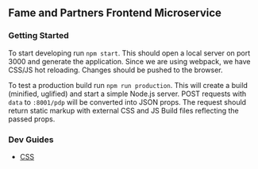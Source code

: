## Fame and Partners Frontend Microservice

### Getting Started
To start developing run `npm start`. This should open a local server on port 3000 and generate the application. Since we are using webpack, we have CSS/JS hot reloading. Changes should be pushed to the browser.

To test a production build run `npm run production`. This will create a build (minified, uglified) and start a simple Node.js server. POST requests with `data` to `:8001/pdp` will be converted into JSON props. The request should return static markup with external CSS and JS Build files reflecting the passed props.


### Dev Guides

- [CSS](/dev_guides/css_styleguide.md)

